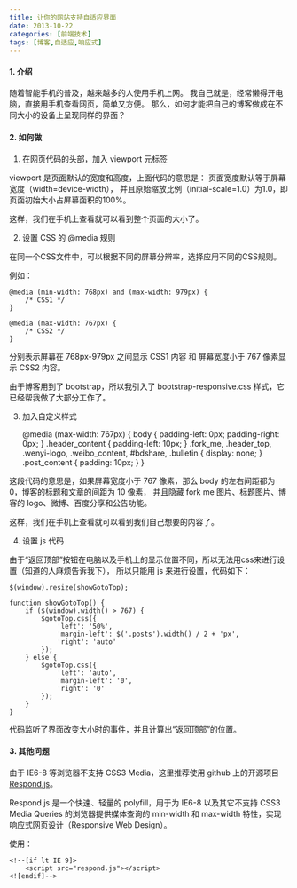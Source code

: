 ```yaml
---
title: 让你的网站支持自适应界面
date: 2013-10-22
categories: [前端技术]
tags: [博客,自适应,响应式]
---
```


#### 1. 介绍

随着智能手机的普及，越来越多的人使用手机上网。
我自己就是，经常懒得开电脑，直接用手机查看网页，简单又方便。
那么，如何才能把自己的博客做成在不同大小的设备上呈现同样的界面？

#### 2. 如何做

1) 在网页代码的头部，加入 viewport 元标签

    <meta name="viewport" content="width=device-width; initial-scale=1.0" />

viewport 是页面默认的宽度和高度，上面代码的意思是：
页面宽度默认等于屏幕宽度（width=device-width），
并且原始缩放比例（initial-scale=1.0）为1.0，即页面初始大小占屏幕面积的100%。

这样，我们在手机上查看就可以看到整个页面的大小了。

2) 设置 CSS 的 @media 规则

在同一个CSS文件中，可以根据不同的屏幕分辨率，选择应用不同的CSS规则。

例如：

    @media (min-width: 768px) and (max-width: 979px) {
        /* CSS1 */
    }

    @media (max-width: 767px) {
        /* CSS2 */
    }

分别表示屏幕在 768px-979px 之间显示 CSS1 内容 和 屏幕宽度小于 767 像素显示 CSS2 内容。

由于博客用到了 bootstrap，所以我引入了 bootstrap-responsive.css 样式，它已经帮我做了大部分工作了。

3) 加入自定义样式

    @media (max-width: 767px) {
        body {
            padding-left: 0px;
            padding-right: 0px;
        }
        .header_content {
              padding-left: 10px;
        }
        .fork_me, .header_top, .wenyi-logo, .weibo_content, #bdshare, .bulletin {
              display: none;
        }
        .post_content {
            padding: 10px;
        }
    }

这段代码的意思是，如果屏幕宽度小于 767 像素，那么 body 的左右间距都为 0，博客的标题和文章的间距为 10 像素，
并且隐藏 fork me 图片、标题图片、博客的 logo、微博、百度分享和公告功能。

这样，我们在手机上查看就可以看到我们自己想要的内容了。

4) 设置 js 代码

由于“返回顶部”按钮在电脑以及手机上的显示位置不同，所以无法用css来进行设置（知道的人麻烦告诉我下），
所以只能用 js 来进行设置，代码如下：

    $(window).resize(showGotoTop);

    function showGotoTop() {
        if ($(window).width() > 767) {
            $gotoTop.css({
                'left': '50%',
                'margin-left': $('.posts').width() / 2 + 'px',
                'right': 'auto'
            });
        } else {
            $gotoTop.css({
                'left': 'auto',
                'margin-left': '0',
                'right': '0'
            });
        }
    }

代码监听了界面改变大小时的事件，并且计算出“返回顶部”的位置。

#### 3. 其他问题

由于 IE6-8 等浏览器不支持 CSS3 Media，这里推荐使用 github 上的开源项目 [Respond.js](https://github.com/scottjehl/Respond)。

Respond.js 是一个快速、轻量的 polyfill，用于为 IE6-8 以及其它不支持 CSS3 Media Queries 的浏览器提供媒体查询的 min-width 和 max-width 特性，实现响应式网页设计（Responsive Web Design）。

使用：

    <!--[if lt IE 9]>
        <script src="respond.js"></script>
    <![endif]-->

